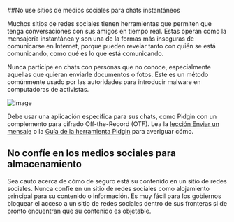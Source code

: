 [Title]: # (No confíe en sitios de medios sociales)
[Order]: # (8)

##No use sitios de medios sociales para chats instantáneos

Muchos sitios de redes sociales tienen herramientas que permiten que tenga conversaciones con sus amigos en tiempo real. Estas operan como la mensajería instantánea y son una de la formas más inseguras de comunicarse en Internet, porque pueden revelar tanto con quién se está comunicando, como qué es lo que está comunicando.

Nunca participe en chats con personas que no conoce, especialmente aquellas que quieran enviarle documentos o fotos. Este es un método comúnmente usado por las autoridades para introducir malware en computadoras de activistas.

![image](socialb4.png)

Debe usar una aplicación específica para sus chats, como Pidgin con un complemento para cifrado Off-the-Record (OTF). Lea la [lección Enviar un mensaje](umbrella://lesson/sending-a-message) o la [Guía de la herramienta Pidgin](umbrella://lesson/pidgin) para averiguar cómo.

## No confíe en los medios sociales para almacenamiento

Sea cauto acerca de cómo de seguro está su contenido en un sitio de redes sociales. Nunca confíe en un sitio de redes sociales como alojamiento principal para su contenido o información. Es muy fácil para los gobiernos bloquear el acceso a un sitio de redes sociales dentro de sus fronteras si de pronto encuentran que su contenido es objetable.